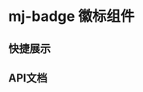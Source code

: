 <script setup>
import quickShow from './components/quickShow.vue'
import propsBody from './data/propsBody'
</script>

# mj-badge 徽标组件

## 快捷展示
<quickShow />

## API文档
<props-table descriptType="Props" :propsBody="propsBody" />
